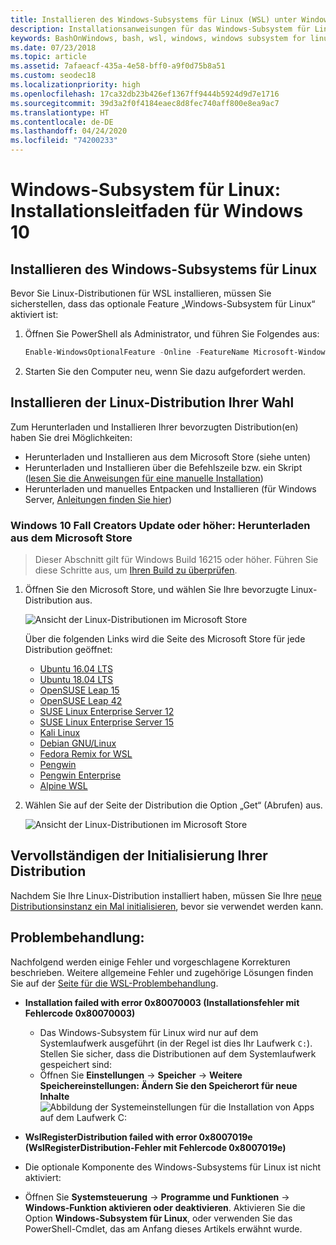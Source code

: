 ```yaml
---
title: Installieren des Windows-Subsystems für Linux (WSL) unter Windows 10
description: Installationsanweisungen für das Windows-Subsystem für Linux unter Windows 10.
keywords: BashOnWindows, bash, wsl, windows, windows subsystem for linux, windowssubsystem, ubuntu, debian, suse, windows 10, install
ms.date: 07/23/2018
ms.topic: article
ms.assetid: 7afaeacf-435a-4e58-bff0-a9f0d75b8a51
ms.custom: seodec18
ms.localizationpriority: high
ms.openlocfilehash: 17ca32db23b426ef1367ff9444b5924d9d7e1716
ms.sourcegitcommit: 39d3a2f0f4184eaec8d8fec740aff800e8ea9ac7
ms.translationtype: HT
ms.contentlocale: de-DE
ms.lasthandoff: 04/24/2020
ms.locfileid: "74200233"
---
```

# <a name="windows-subsystem-for-linux-installation-guide-for-windows-10"></a>Windows-Subsystem für Linux: Installationsleitfaden für Windows 10

## <a name="install-the-windows-subsystem-for-linux"></a>Installieren des Windows-Subsystems für Linux

Bevor Sie Linux-Distributionen für WSL installieren, müssen Sie sicherstellen, dass das optionale Feature „Windows-Subsystem für Linux“ aktiviert ist:

1. Öffnen Sie PowerShell als Administrator, und führen Sie Folgendes aus:
    ```powershell
    Enable-WindowsOptionalFeature -Online -FeatureName Microsoft-Windows-Subsystem-Linux
    ```

2. Starten Sie den Computer neu, wenn Sie dazu aufgefordert werden.

## <a name="install-your-linux-distribution-of-choice"></a>Installieren der Linux-Distribution Ihrer Wahl
Zum Herunterladen und Installieren Ihrer bevorzugten Distribution(en) haben Sie drei Möglichkeiten:
* Herunterladen und Installieren aus dem Microsoft Store (siehe unten)
* Herunterladen und Installieren über die Befehlszeile bzw. ein Skript ([lesen Sie die Anweisungen für eine manuelle Installation](install-manual.md))
* Herunterladen und manuelles Entpacken und Installieren (für Windows Server, [Anleitungen finden Sie hier](install-on-server.md))

### <a name="windows-10-fall-creators-update-and-later-install-from-the-microsoft-store"></a>Windows 10 Fall Creators Update oder höher: Herunterladen aus dem Microsoft Store

> Dieser Abschnitt gilt für Windows Build 16215 oder höher.  Führen Sie diese Schritte aus, um [Ihren Build zu überprüfen](troubleshooting.md#check-your-build-number). 

1. Öffnen Sie den Microsoft Store, und wählen Sie Ihre bevorzugte Linux-Distribution aus.

    ![Ansicht der Linux-Distributionen im Microsoft Store](media/store.png)

    Über die folgenden Links wird die Seite des Microsoft Store für jede Distribution geöffnet:

    * [Ubuntu 16.04 LTS](https://www.microsoft.com/store/apps/9pjn388hp8c9)
    * [Ubuntu 18.04 LTS](https://www.microsoft.com/store/apps/9N9TNGVNDL3Q)
    * [OpenSUSE Leap 15](https://www.microsoft.com/store/apps/9n1tb6fpvj8c)
    * [OpenSUSE Leap 42](https://www.microsoft.com/store/apps/9njvjts82tjx)
    * [SUSE Linux Enterprise Server 12](https://www.microsoft.com/store/apps/9p32mwbh6cns)
    * [SUSE Linux Enterprise Server 15](https://www.microsoft.com/store/apps/9pmw35d7fnlx)
    * [Kali Linux](https://www.microsoft.com/store/apps/9PKR34TNCV07)
    * [Debian GNU/Linux](https://www.microsoft.com/store/apps/9MSVKQC78PK6)
    * [Fedora Remix for WSL](https://www.microsoft.com/store/apps/9n6gdm4k2hnc)
    * [Pengwin](https://www.microsoft.com/store/apps/9NV1GV1PXZ6P)
    * [Pengwin Enterprise](https://www.microsoft.com/store/apps/9N8LP0X93VCP)
    * [Alpine WSL](https://www.microsoft.com/store/apps/9p804crf0395)

1. Wählen Sie auf der Seite der Distribution die Option „Get“ (Abrufen) aus.

    ![Ansicht der Linux-Distributionen im Microsoft Store](media/UbuntuStore.png)

## <a name="complete-initialization-of-your-distro"></a>Vervollständigen der Initialisierung Ihrer Distribution
Nachdem Sie Ihre Linux-Distribution installiert haben, müssen Sie Ihre [neue Distributionsinstanz ein Mal initialisieren](initialize-distro.md), bevor sie verwendet werden kann.

## <a name="troubleshooting"></a>Problembehandlung: 

Nachfolgend werden einige Fehler und vorgeschlagene Korrekturen beschrieben. Weitere allgemeine Fehler und zugehörige Lösungen finden Sie auf der [Seite für die WSL-Problembehandlung](troubleshooting.md).

* **Installation failed with error 0x80070003 (Installationsfehler mit Fehlercode 0x80070003)**
    * Das Windows-Subsystem für Linux wird nur auf dem Systemlaufwerk ausgeführt (in der Regel ist dies Ihr Laufwerk `C:`). Stellen Sie sicher, dass die Distributionen auf dem Systemlaufwerk gespeichert sind:  
    * Öffnen Sie **Einstellungen** -> **Speicher** -> **Weitere Speichereinstellungen: Ändern Sie den Speicherort für neue Inhalte**
    ![Abbildung der Systemeinstellungen für die Installation von Apps auf dem Laufwerk C:](media/AppStorage.png)
    
    
 * **WslRegisterDistribution failed with error 0x8007019e (WslRegisterDistribution-Fehler mit Fehlercode 0x8007019e)**   
  * Die optionale Komponente des Windows-Subsystems für Linux ist nicht aktiviert: 
   * Öffnen Sie **Systemsteuerung** -> **Programme und Funktionen** -> **Windows-Funktion aktivieren oder deaktivieren**. Aktivieren Sie die Option **Windows-Subsystem für Linux**, oder verwenden Sie das PowerShell-Cmdlet, das am Anfang dieses Artikels erwähnt wurde.
